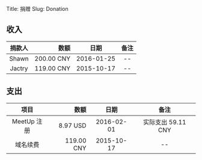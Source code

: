 Title: 捐赠
Slug: Donation

收入
----

| 捐款人 | 数额 | 日期 | 备注 |
| :-------------: | -------------: | :-------------: | :-------------: |
| Shawn | 200.00 CNY  | 2016-01-25 | -- |
| Jactry | 119.00 CNY  | 2015-10-17 | -- |

支出
----

| 项目 | 数额 | 日期 | 备注 |
| :-------------: | -------------: | :-------------: | :-------------: |
| MeetUp 注册 | 8.97 USD  | 2016-02-01 | 实际支出 59.11 CNY |
| 域名续费 | 119.00 CNY  | 2015-10-17 | -- |